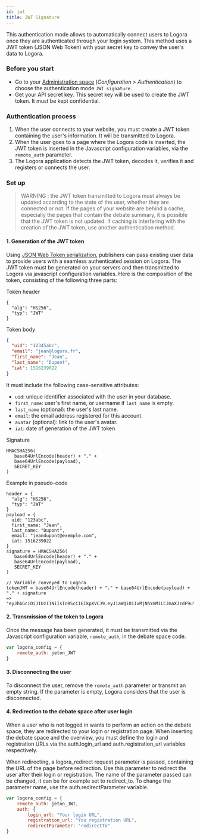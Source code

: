 ```yaml
---
id: jwt
title: JWT Signature
---
```


This authentication mode allows to automatically connect users to Logora once they are authenticated through your login system. This method uses a JWT token (JSON Web Token) with your secret key to convey the user's data to Logora.

### Before you start

- Go to your [Administration space](https://admin.logora.fr) (*Configuration > Authentication*) to choose the authentication mode `JWT signature`.  
- Get your API secret key. This secret key will be used to create the JWT token. It must be kept confidential.

### Authentication process

1. When the user connects to your website, you must create a JWT token containing the user's information. It will be transmitted to Logora. 
2. When the user goes to a page where the Logora code is inserted, the JWT token is inserted in the Javascript configuration variables, via the `remote_auth` parameter.
3. The Logora application detects the JWT token, decodes it, verifies it and registers or connects the user.

### Set up

> WARNING : the JWT token transmitted to Logora must always be updated according to the state of the user, whether they are connected or not. If the pages of your website are behind a cache, especially the pages that contain the debate summary, it is possible that the JWT token is not updated. If caching is interfering with the creation of the JWT token, use another authentication method.

#### 1. Generation of the JWT token

Using [JSON Web Token serialization](https://jwt.io/), publishers can pass existing user data to provide users with a seamless authenticated session on Logora. The JWT token must be generated on your servers and then transmitted to Logora via javascript configuration variables. Here is the composition of the token, consisting of the following three parts:

Token header
``` 
{ 
  "alg": "HS256", 
  "typ": "JWT" 
}
```

Token body
```json
{
  "uid": "12345abc",
  "email": "jean@logora.fr",
  "first_name": "Jean",
  "last_name": "Dupont",
  "iat": 1516239022
}
```
It must include the following case-sensitive attributes:
- `uid`: unique identifier associated with the user in your database.
- `first_name`: user's first name, or username if `last_name` is empty.
- `last_name` (optional): the user's last name.
- `email`: the email address registered for this account.
- `avatar` (optional): link to the user's avatar.
- `iat`: date of generation of the JWT token

Signature  
```
HMACSHA256(
   base64UrlEncode(header) + "." +
   base64UrlEncode(payload),
   SECRET_KEY
)
```

Example in pseudo-code
```
header = { 
  "alg": "HS256", 
  "typ": "JWT" 
}
payload = {
  uid: "123abc",
  first_name: "Jean",
  last_name: "Dupont",
  email: "jeandupont@exemple.com",
  iat: 1516239022
}
signature = HMACSHA256(
   base64UrlEncode(header) + "." +
   base64UrlEncode(payload),
   SECRET_KEY
)

// Variable conveyed to Logora
tokenJWT = base64UrlEncode(header) + "." + base64UrlEncode(payload) + "." + signature
=> "eyJhbGciOiJIUzI1NiIsInR5cCI6IkpXVCJ9.eyJ1aWQiOiIxMjNhYmMiLCJmaXJzdF9uYW1lIjoiSmVhbiIsImxhc3RfbmFtZSI6IkR1cG9udCIsImVtYWlsIjoiamVhbmR1cG9udEBleGVtcGxlLmNvbSIsImlhdCI6MTUxNjIzOTAyMn0.ITnJo8VwbP4PkVTANSt651C0olsrdRNCNmvTHkanuYk"
```

#### 2. Transmission of the token to Logora

Once the message has been generated, it must be transmitted via the Javascript configuration variable, `remote_auth`, in the debate space code.

```javascript
var logora_config = {
	remote_auth: jeton_JWT
}
```

#### 3. Disconnecting the user

To disconnect the user, remove the `remote_auth` parameter or transmit an empty string. If the parameter is empty, Logora considers that the user is disconnected.

#### 4. Redirection to the debate space after user login

When a user who is not logged in wants to perform an action on the debate space, they are redirected to your login or registration page. When inserting the debate space and the overview, you must define the login and registration URLs via the auth.login_url and auth.registration_url variables respectively.

When redirecting, a logora_redirect request parameter is passed, containing the URL of the page before redirection. Use this parameter to redirect the user after their login or registration. The name of the parameter passed can be changed, it can be for example set to redirect_to. To change the parameter name, use the auth.redirectParameter variable.

```javascript
var logora_config = {
    remote_auth: jeton_JWT,
    auth: {
        login_url: "Your login URL",
        registration_url: "You registration URL",
        redirectParameter: "redirectTo"
}
```
